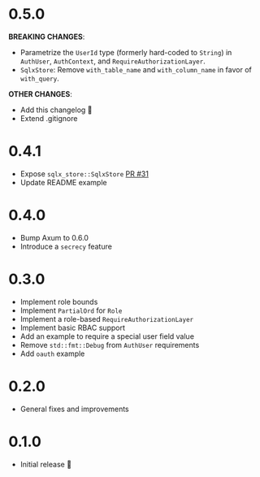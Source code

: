 # 0.5.0
**BREAKING CHANGES**:
- Parametrize the `UserId` type (formerly hard-coded to `String`) in `AuthUser`, `AuthContext`, and `RequireAuthorizationLayer`.
- `SqlxStore`: Remove `with_table_name` and `with_column_name` in favor of `with_query`.

**OTHER CHANGES**:
- Add this changelog :tada:
- Extend .gitignore

# 0.4.1
- Expose `sqlx_store::SqlxStore` [PR #31](https://github.com/maxcountryman/axum-login/pull/31)
- Update README example
# 0.4.0
- Bump Axum to 0.6.0
- Introduce a `secrecy` feature
# 0.3.0
- Implement role bounds
- Implement `PartialOrd` for `Role`
- Implement a role-based `RequireAuthorizationLayer`
- Implement basic RBAC support
- Add an example to require a special user field value
- Remove `std::fmt::Debug` from `AuthUser` requirements
- Add `oauth` example
# 0.2.0
- General fixes and improvements
# 0.1.0
- Initial release :tada:
